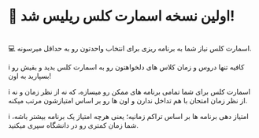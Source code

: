 # 📣 اولین نسخه اسمارت کلس ریلیس شد!<h1>

💻 اسمارت کلس نیاز شما به برنامه ریزی برای انتخاب واحدتون رو به حداقل میرسونه.

‏ℹ️ کافیه تنها دروس و زمان کلاس های دلخواهتون رو به اسمارت کلس بدید و بقیش رو بسپارید به اون!

‏ℹ️ اسمارت کلس برای شما تمامی برنامه های ممکن رو میسازه، که نه از نظر زمان و نه از نظر زمان امتحان با هم تداخل ندارن و اون ها رو بر اساس امتیازشون مرتب میکنه.

‏ℹ️ امتیاز دهی برنامه ها بر اساس تراکم زمانیه؛ یعنی هرچه امتیاز یک برنامه بیشتر باشه، شما زمان کمتری رو در دانشگاه سپری میکنید.
